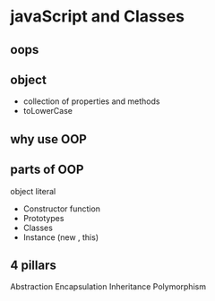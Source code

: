 # javaScript and Classes

## oops

## object
- collection of properties and methods
- toLowerCase

## why use OOP

## parts of OOP
object literal

- Constructor function
- Prototypes
- Classes
- Instance (new , this)

## 4 pillars 

Abstraction
Encapsulation
Inheritance
Polymorphism